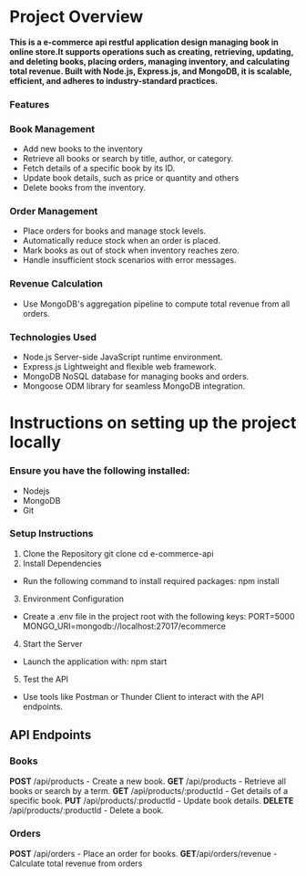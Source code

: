 # Project Overview

**This is a e-commerce api restful application design managing book in online store.It supports operations such as creating, retrieving, updating, and deleting books, placing orders, managing inventory, and calculating total revenue. Built with Node.js, Express.js, and MongoDB, it is scalable, efficient, and adheres to industry-standard practices.**

### Features

### Book Management

- Add new books to the inventory
- Retrieve all books or search by title, author, or category.
- Fetch details of a specific book by its ID.
- Update book details, such as price or quantity and others
- Delete books from the inventory.

### Order Management

- Place orders for books and manage stock levels.
- Automatically reduce stock when an order is placed.
- Mark books as out of stock when inventory reaches zero.
- Handle insufficient stock scenarios with error messages.

### Revenue Calculation

- Use MongoDB's aggregation pipeline to compute total revenue from all orders.

### Technologies Used

- Node.js Server-side JavaScript runtime environment.
- Express.js Lightweight and flexible web framework.
- MongoDB NoSQL database for managing books and orders.
- Mongoose ODM library for seamless MongoDB integration.

# Instructions on setting up the project locally

### Ensure you have the following installed:

- Nodejs
- MongoDB
- Git

### Setup Instructions

1. Clone the Repository
   git clone <repository-url>
   cd e-commerce-api
2. Install Dependencies

- Run the following command to install required packages:
  npm install

3. Environment Configuration

- Create a .env file in the project root with the following keys:
  PORT=5000
  MONGO_URI=mongodb://localhost:27017/ecommerce

4. Start the Server

- Launch the application with:
  npm start

5. Test the API

- Use tools like Postman or Thunder Client to interact with the API endpoints.

## API Endpoints

### Books

**POST** /api/products - Create a new book.
**GET** /api/products - Retrieve all books or search by a term.
**GET** /api/products/:productId - Get details of a specific book.
**PUT** /api/products/:productId - Update book details.
**DELETE** /api/products/:productId - Delete a book.

### Orders

**POST** /api/orders - Place an order for books.
**GET**/api/orders/revenue - Calculate total revenue from orders
